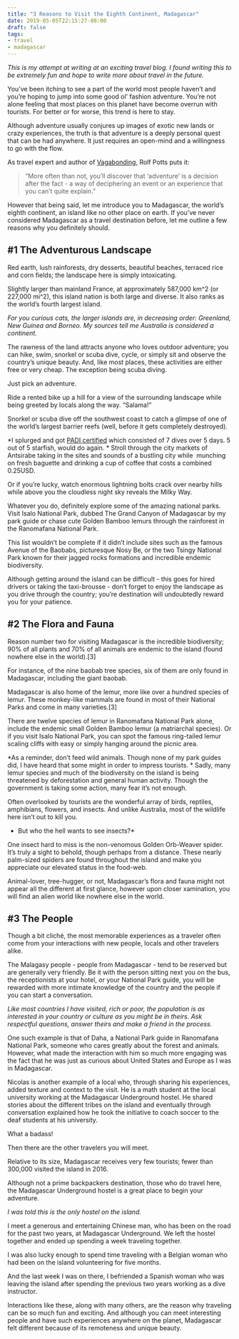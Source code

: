 ```yaml
---
title: "3 Reasons to Visit the Eighth Continent, Madagascar"
date: 2019-05-05T22:15:27-08:00
draft: false
tags:
- travel
- madagascar
---
```


*This is my attempt at writing at an exciting travel blog. I found writing this to be extremely fun and hope to write more about travel in the future.*

You’ve been itching to see a part of the world most people haven’t and you’re hoping to jump into some good ol’ fashion adventure. You’re not alone feeling that most places on this planet have become overrun with tourists. For better or for worse, this trend is here to stay. 

Although adventure usually conjures up images of exotic new lands or crazy experiences, the truth is that adventure is a deeply personal quest that can be had anywhere. It just requires an open-mind and a willingness to go with the flow.

As travel expert and author of [Vagabonding](https://rolfpotts.com/books/vagabonding/), Rolf Potts puts it: 

> “More often than not, you’ll discover that ‘adventure’ is a decision after the fact - a way of deciphering an event or an experience that you can’t quite explain.”

However that being said, let me introduce you to Madagascar, the world’s eighth continent, an island like no other place on earth. If you’ve never considered Madagascar as a travel destination before, let me outline a few reasons why you definitely should.

## #1 The Adventurous Landscape

Red earth, lush rainforests, dry desserts, beautiful beaches, terraced rice and corn fields; the landscape here is simply intoxicating. 

Slightly larger than mainland France, at approximately 587,000 km^2 (or 227,000 mi^2), this island nation is both large and diverse. It also ranks as the world’s fourth largest island.

*For you curious cats, the larger islands are, in decreasing order: Greenland, New Guinea and Borneo. My sources tell me Australia is considered a continent.*

The rawness of the land attracts anyone who loves outdoor adventure; you can hike, swim, snorkel or scuba dive, cycle, or simply sit and observe the country’s unique beauty. And, like most places, these activities are either free or very cheap. The exception being scuba diving. 

Just pick an adventure. 

Ride a rented bike up a hill for a view of the surrounding landscape while being greeted by locals along the way. “Salama!”

Snorkel or scuba dive off the southwest coast to catch a glimpse of one of the world’s largest barrier reefs (well, before it gets completely destroyed).

*I splurged and got [PADI certified](https://www.atimoo.com/en/) which consisted of 7 dives over 5 days. 5 out of 5 starfish, would do again. 
*
Stroll through the city markets of Antsirabe taking in the sites and sounds of a bustling city while  munching on fresh baguette and drinking a cup of coffee that costs a combined 0.25USD.

Or if you’re lucky, watch enormous lightning bolts crack over nearby hills while above you the cloudless night sky reveals the Milky Way.

Whatever you do, definitely explore some of the amazing national parks. Visit Isalo National Park, dubbed The Grand Canyon of Madagascar by my park guide or chase cute Golden Bamboo lemurs through the rainforest in the Ranomafana National Park. 

This list wouldn’t be complete if it didn’t include sites such as the famous Avenue of the Baobabs, picturesque Nosy Be, or the two Tsingy National Park known for their jagged rocks formations and incredible endemic biodiversity.

Although getting around the island can be difficult - this goes for hired drivers or taking the taxi-brousse - don’t forget to enjoy the landscape as you drive through the country; you’re destination will undoubtedly reward you for your patience. 

## #2 The Flora and Fauna

Reason number two for visiting Madagascar is the incredible biodiversity; 90% of all plants and 70% of all animals are endemic to the island (found nowhere else in the world).[3] 

For instance, of the nine baobab tree species, six of them are only found in Madagascar, including the giant baobab.

Madagascar is also home of the lemur, more like over a hundred species of lemur. These monkey-like mammals are found in most of their National Parks and come in many varieties.[3] 

There are twelve species of lemur in Ranomafana National Park alone, include the endemic small Golden Bamboo lemur (a matriarchal species). Or if you visit Isalo National Park, you can spot the famous ring-tailed lemur scaling cliffs with easy or simply hanging around the picnic area.

*As a reminder, don’t feed wild animals. Though none of my park guides did, I have heard that some might in order to impress tourists.
*
Sadly, many lemur species and much of the biodiversity on the island is being threatened by deforestation and general human activity. Though the government is taking some action, many fear it’s not enough.

Often overlooked by tourists are the wonderful array of birds, reptiles, amphibians, flowers, and insects. And unlike Australia, most of the wildlife here isn’t out to kill you.

* But who the hell wants to see insects?*

One insect hard to miss is the non-venomous Golden Orb-Weaver spider. It’s truly a sight to behold, though perhaps from a distance. These nearly palm-sized spiders are found throughout the island and make you appreciate our elevated status in the food-web.

Animal-lover, tree-hugger, or not, Madagascar’s flora and fauna might not appear all the different at first glance, however upon closer xamination, 
you will find an alien world like nowhere else in the world. 

## #3 The People 

Though a bit cliché, the most memorable experiences as a traveler often come from your interactions with new people, locals and other travelers alike. 

The Malagasy people - people from Madagascar - tend to be reserved but are generally very friendly. Be it with the person sitting next you on the bus, the receptionists at your hotel, or your National Park guide, you will be rewarded with more intimate knowledge of the country and the people if you can start a conversation. 

*Like most countries I have visited, rich or poor, the population is as interested in your country or culture as you might be in theirs. Ask respectful questions, answer theirs and make a friend in the process.*

One such example is that of Daha, a National Park guide in Ranomafana National Park, someone who cares greatly about the forest and animals. However, what made the interaction with him so much more engaging was the fact that he was just as curious about United States and Europe as I was in Madagascar. 

Nicolas is another example of a local who, through sharing his experiences, added texture and context to the visit. He is a math student at the local university working at the Madagascar Underground hostel. He shared stories about the different tribes on the island and eventually through conversation explained how he took the initiative to coach soccer to the deaf students at his university. 

What a badass!

Then there are the other travelers you will meet.

Relative to its size, Madagascar receives very few tourists; fewer than 300,000 visited the island in 2016.

Although not a prime backpackers destination, those who do travel here, the Madagascar Underground hostel is a great place to begin your adventure.

*I was told this is the only hostel on the island.*

I meet a generous and entertaining Chinese man, who has been on the road for the past two years, at Madagascar Underground. We left the hostel together and ended up spending a week traveling together. 

I was also lucky enough to spend time traveling with a Belgian woman who had been on the island volunteering for five months.  

And the last week I was on there, I befriended a Spanish woman who was leaving the island after spending the previous two years working as a dive instructor. 

Interactions like these, along with many others, are the reason why traveling can be so much fun and exciting. And although you can meet interesting people and have such experiences anywhere on the planet, Madagascar felt different because of its remoteness and unique beauty. 